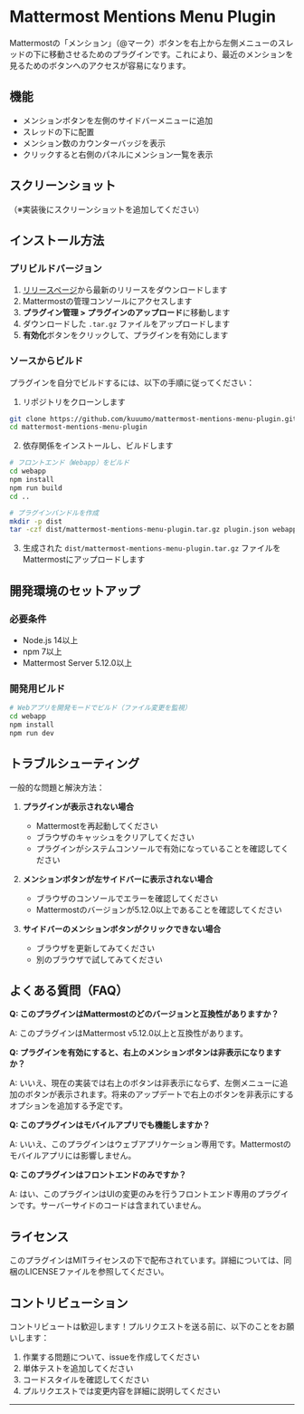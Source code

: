 # Mattermost Mentions Menu Plugin

Mattermostの「メンション」（@マーク）ボタンを右上から左側メニューのスレッドの下に移動させるためのプラグインです。これにより、最近のメンションを見るためのボタンへのアクセスが容易になります。

## 機能

- メンションボタンを左側のサイドバーメニューに追加
- スレッドの下に配置
- メンション数のカウンターバッジを表示
- クリックすると右側のパネルにメンション一覧を表示

## スクリーンショット

（※実装後にスクリーンショットを追加してください）

## インストール方法

### プリビルドバージョン

1. [リリースページ](https://github.com/kuuumo/mattermost-mentions-menu-plugin/releases)から最新のリリースをダウンロードします
2. Mattermostの管理コンソールにアクセスします
3. **プラグイン管理 > プラグインのアップロード**に移動します
4. ダウンロードした `.tar.gz` ファイルをアップロードします
5. **有効化**ボタンをクリックして、プラグインを有効にします

### ソースからビルド

プラグインを自分でビルドするには、以下の手順に従ってください：

1. リポジトリをクローンします
```bash
git clone https://github.com/kuuumo/mattermost-mentions-menu-plugin.git
cd mattermost-mentions-menu-plugin
```

2. 依存関係をインストールし、ビルドします
```bash
# フロントエンド（Webapp）をビルド
cd webapp
npm install
npm run build
cd ..

# プラグインバンドルを作成
mkdir -p dist
tar -czf dist/mattermost-mentions-menu-plugin.tar.gz plugin.json webapp/dist/main.js
```

3. 生成された `dist/mattermost-mentions-menu-plugin.tar.gz` ファイルをMattermostにアップロードします

## 開発環境のセットアップ

### 必要条件

- Node.js 14以上
- npm 7以上
- Mattermost Server 5.12.0以上

### 開発用ビルド

```bash
# Webアプリを開発モードでビルド（ファイル変更を監視）
cd webapp
npm install
npm run dev
```

## トラブルシューティング

一般的な問題と解決方法：

1. **プラグインが表示されない場合**
   - Mattermostを再起動してください
   - ブラウザのキャッシュをクリアしてください
   - プラグインがシステムコンソールで有効になっていることを確認してください

2. **メンションボタンが左サイドバーに表示されない場合**
   - ブラウザのコンソールでエラーを確認してください
   - Mattermostのバージョンが5.12.0以上であることを確認してください

3. **サイドバーのメンションボタンがクリックできない場合**
   - ブラウザを更新してみてください
   - 別のブラウザで試してみてください

## よくある質問（FAQ）

**Q: このプラグインはMattermostのどのバージョンと互換性がありますか？**

A: このプラグインはMattermost v5.12.0以上と互換性があります。

**Q: プラグインを有効にすると、右上のメンションボタンは非表示になりますか？**

A: いいえ、現在の実装では右上のボタンは非表示にならず、左側メニューに追加のボタンが表示されます。将来のアップデートで右上のボタンを非表示にするオプションを追加する予定です。

**Q: このプラグインはモバイルアプリでも機能しますか？**

A: いいえ、このプラグインはウェブアプリケーション専用です。Mattermostのモバイルアプリには影響しません。

**Q: このプラグインはフロントエンドのみですか？**

A: はい、このプラグインはUIの変更のみを行うフロントエンド専用のプラグインです。サーバーサイドのコードは含まれていません。

## ライセンス

このプラグインはMITライセンスの下で配布されています。詳細については、同梱のLICENSEファイルを参照してください。

## コントリビューション

コントリビュートは歓迎します！プルリクエストを送る前に、以下のことをお願いします：

1. 作業する問題について、issueを作成してください
2. 単体テストを追加してください
3. コードスタイルを確認してください
4. プルリクエストでは変更内容を詳細に説明してください

---

